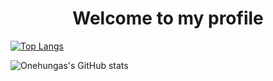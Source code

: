 <h1 align="center">Welcome to my profile</h1>

[![Top Langs](https://github-readme-stats.vercel.app/api/top-langs/?username=Onehunga&theme=gruvbox)](https://github.com/anuraghazra/github-readme-stats)

![Onehungas's GitHub stats](https://github-readme-stats.vercel.app/api?username=Onehunga&theme=gruvbox&show_icons=true)
